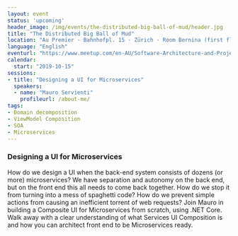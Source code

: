 ```yaml
---
layout: event
status: 'upcoming'
header_image: /img/events/the-distributed-big-ball-of-mud/header.jpg
title: "The Distributed Big Ball of Mud"
location: "Au Premier · Bahnhofpl. 15 · Zürich · Room Bernina (first floor)"
language: "English"
eventurl: "https://www.meetup.com/en-AU/Software-Architecture-and-Project-Design-Zurich/events/263933370/"
calendar:
  start: "2019-10-15"
sessions:
- title: "Designing a UI for Microservices"
  speakers:
  - name: "Mauro Servienti"
    profileurl: /about-me/
tags:
- Domain decomposition
- ViewModel Composition
- SOA
- Microservices
---
```


### Designing a UI for Microservices

How do we design a UI when the back-end system consists of dozens (or more) microservices? We have separation and autonomy on the back end, but on the front end this all needs to come back together. How do we stop it from turning into a mess of spaghetti code? How do we prevent simple actions from causing an inefficient torrent of web requests? Join Mauro in building a Composite UI for Microservices from scratch, using .NET Core. Walk away with a clear understanding of what Services UI Composition is and how you can architect front end to be Microservices ready.

